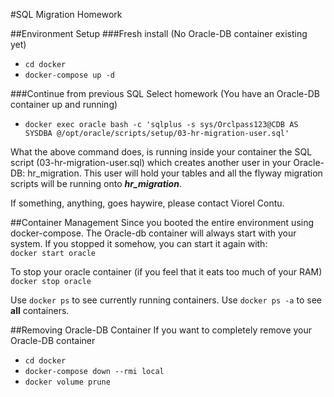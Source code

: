 #SQL Migration Homework

##Environment Setup
###Fresh install (No Oracle-DB container existing yet)
- `cd docker`
- `docker-compose up -d`

###Continue from previous SQL Select homework (You have an Oracle-DB container up and running)
- `docker exec oracle bash -c 'sqlplus -s sys/Orclpass123@CDB AS SYSDBA @/opt/oracle/scripts/setup/03-hr-migration-user.sql'`

What the above command does, is running inside your container the SQL script (03-hr-migration-user.sql) which creates another user in your Oracle-DB: hr_migration. This user will hold your tables and all the flyway migration scripts will be running onto ***hr_migration***.

If something, anything, goes haywire, please contact Viorel Contu.

##Container Management
Since you booted the entire environment using docker-compose. The Oracle-db container will always start with your system. If you stopped it somehow, you can start it again with:  
`docker start oracle`

To stop your oracle container (if you feel that it eats too much of your RAM)
`docker stop oracle`

Use `docker ps` to see currently running containers. 
Use `docker ps -a` to see **all** containers. 


##Removing Oracle-DB Container
If you want to completely remove your Oracle-DB container
- `cd docker`
- `docker-compose down --rmi local`
- `docker volume prune`